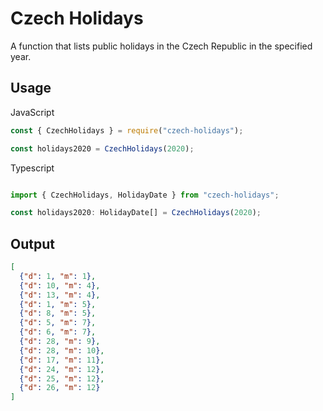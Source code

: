 # Czech Holidays

A function that lists public holidays in the Czech Republic in the specified year.

## Usage

JavaScript
```javascript
const { CzechHolidays } = require("czech-holidays");

const holidays2020 = CzechHolidays(2020);

```

Typescript
```typescript

import { CzechHolidays, HolidayDate } from "czech-holidays";

const holidays2020: HolidayDate[] = CzechHolidays(2020);
```

## Output

```json
[
  {"d": 1, "m": 1},
  {"d": 10, "m": 4},
  {"d": 13, "m": 4},
  {"d": 1, "m": 5},
  {"d": 8, "m": 5},
  {"d": 5, "m": 7},
  {"d": 6, "m": 7},
  {"d": 28, "m": 9},
  {"d": 28, "m": 10},
  {"d": 17, "m": 11},
  {"d": 24, "m": 12},
  {"d": 25, "m": 12},
  {"d": 26, "m": 12}
]
```
